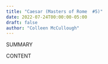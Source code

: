 ```yaml
---
title: "Caesar (Masters of Rome  #5)"
date: 2022-07-24T00:00:00-05:00
draft: false
author: "Colleen McCullough"
---
```


SUMMARY

<!--more-->

CONTENT